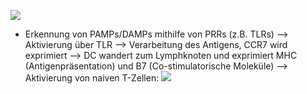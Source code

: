 ![](Pasted%20image%2020250514144837.png)
- Erkennung von PAMPs/DAMPs mithilfe von PRRs (z.B. TLRs) --> Aktivierung über TLR --> Verarbeitung des Antigens, CCR7 wird exprimiert --> DC wandert zum Lymphknoten und exprimiert MHC (Antigenpräsentation) und B7 (Co-stimulatorische Moleküle)
--> Aktivierung von naiven T-Zellen:
![](Pasted%20image%2020250514151521.png)
